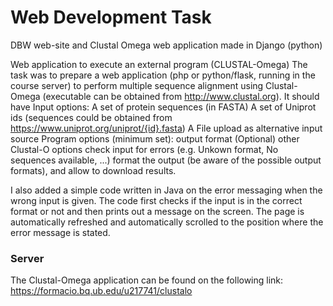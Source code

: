 # Web Development Task
DBW web-site and Clustal Omega web application made in Django (python)

Web application to execute an external program (CLUSTAL-Omega)
The task was to prepare a web application (php or python/flask, running in the course server) to perform multiple sequence alignment using Clustal-Omega (executable can be obtained from http://www.clustal.org). It should have
Input options:
A set of protein sequences (in FASTA)
A set of Uniprot ids (sequences could be obtained from https://www.uniprot.org/uniprot/{id}.fasta)
A File upload as alternative input source
Program options (minimum set):
output format
(Optional) other Clustal-O options
check input for errors (e.g. Unkown format, No sequences available, ...)
format the output (be aware of the possible output formats), and allow to download results.

I also added a simple code written in Java on the error messaging when the wrong input is given. 
The code first checks if the input is in the correct format or not and then prints out a message on the screen.
The page is automatically refreshed and automatically scrolled to the position where the error message is stated.

### Server

The Clustal-Omega application can be found on the following link:
https://formacio.bq.ub.edu/u217741/clustalo

